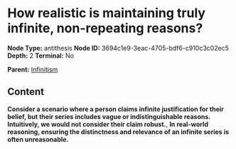 # How realistic is maintaining truly infinite, non-repeating reasons?

**Node Type:** antithesis
**Node ID:** 3694c1e9-3eac-4705-bdf6-c910c3c02ec5
**Depth:** 2
**Terminal:** No

**Parent:** [Infinitism](infinitism.md)

## Content

**Consider a scenario where a person claims infinite justification for their belief, but their series includes vague or indistinguishable reasons. Intuitively, we would not consider their claim robust.**, **In real-world reasoning, ensuring the distinctness and relevance of an infinite series is often unreasonable.**
